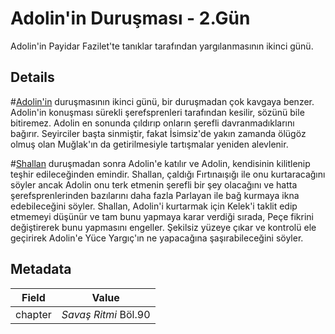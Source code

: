# Adolin'in Duruşması - 2.Gün
Adolin'in Payidar Fazilet'te tanıklar tarafından yargılanmasının ikinci günü.

## Details
#[Adolin'in](characters/adolin) duruşmasının ikinci günü, bir duruşmadan çok kavgaya benzer. Adolin'in konuşması sürekli şerefsprenleri tarafından kesilir, sözünü bile bitiremez. Adolin en sonunda çıldırıp onların şerefli davranmadıklarını bağırır. Seyirciler başta sinmiştir, fakat İsimsiz'de yakın zamanda ölügöz olmuş olan Muğlak'ın da getirilmesiyle tartışmalar yeniden alevlenir.

#[Shallan](characters/shallan) duruşmadan sonra Adolin'e katılır ve Adolin, kendisinin kilitlenip teşhir edileceğinden emindir. Shallan, çaldığı Fırtınaışığı ile onu kurtaracağını söyler ancak Adolin onu terk etmenin şerefli bir şey olacağını ve hatta şerefsprenlerinden bazılarını daha fazla Parlayan ile bağ kurmaya ikna edebileceğini söyler. Shallan, Adolin'i kurtarmak için Kelek'i taklit edip etmemeyi düşünür ve tam bunu yapmaya karar verdiği sırada, Peçe fikrini değiştirerek bunu yapmasını engeller. Şekilsiz yüzeye çıkar ve kontrolü ele geçirirek Adolin'e Yüce Yargıç'ın ne yapacağına şaşırabileceğini söyler.

## Metadata
| Field | Value |
| ----- | ----- |
| chapter | *Savaş Ritmi* Böl.90 |
